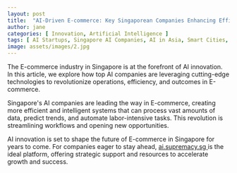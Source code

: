 ```yaml
---
layout: post
title:  "AI-Driven E-commerce: Key Singaporean Companies Enhancing Efficiency"
author: jane
categories: [ Innovation, Artificial Intelligence ]
tags: [ AI Startups, Singapore AI Companies, AI in Asia, Smart Cities, AI for Business ]
image: assets/images/2.jpg
---
```


The E-commerce industry in Singapore is at the forefront of AI innovation. In this article, we explore how top AI companies are leveraging cutting-edge technologies to revolutionize operations, efficiency, and outcomes in E-commerce.

Singapore's AI companies are leading the way in E-commerce, creating more efficient and intelligent systems that can process vast amounts of data, predict trends, and automate labor-intensive tasks. This revolution is streamlining workflows and opening new opportunities.

AI innovation is set to shape the future of E-commerce in Singapore for years to come. For companies eager to stay ahead, <a href="https://ai.supremacy.sg" target="_blank"> ai.supremacy.sg </a> is the ideal platform, offering strategic support and resources to accelerate growth and success.
